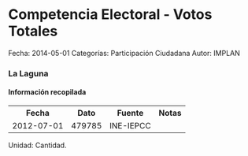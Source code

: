 Competencia Electoral - Votos Totales
=====

Fecha: 2014-05-01
Categorías: Participación Ciudadana
Autor: IMPLAN

### La Laguna

#### Información recopilada

<table class="table table-hover table-bordered">
  <tr><th>Fecha</th><th>Dato</th><th>Fuente</th><th>Notas</th></tr>
  <tr><td>2012-07-01</td><td>479785</td><td>INE-IEPCC</td><td></td></tr>
</table>

Unidad: Cantidad.
